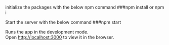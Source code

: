 initialize the packages with the below npm command
###npm install or npm i

Start the server with the below command
###npm start

Runs the app in the development mode.<br />
Open [http://localhost:3000](http://localhost:3000) to view it in the browser.



